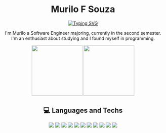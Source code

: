 <div align="center">

<h1>Murilo F Souza</h1>

[![Typing SVG](https://readme-typing-svg.demolab.com?font=Rubik&pause=1000&color=F76442&center=true&width=435&lines=Wassup+%F0%9F%92%AA%F0%9F%8F%BC)](https://git.io/typing-svg)

I'm Murilo a Software Engineer majoring, currently in the second semester. I'm an enthusiast about studying and I found myself in programming.

<img height="160em" src="https://github-readme-stats.vercel.app/api?username=murilofsouzaa&show_icons=true&theme=github_dark&count_private=true"/>
<img height="160em" src="https://github-readme-stats.vercel.app/api/top-langs/?username=murilofsouzaa&layout=compact&exclude_repo=Jupyter-notebooks&theme=github_dark"/>
      
## 💻 Languages and Techs

<div>
    <img src="https://img.shields.io/badge/html5-%23E34F26.svg?style=for-the-badge&logo=html5&logoColor=white" />
    <img src="https://img.shields.io/badge/css3-%231572B6.svg?style=for-the-badge&logo=css3&logoColor=white" />
    <img src="https://img.shields.io/badge/javascript-%23323330.svg?style=for-the-badge&logo=javascript&logoColor=%23F7DF1E" />
    <img src="https://img.shields.io/badge/node.js-6DA55F?style=for-the-badge&logo=node.js&logoColor=white" />
    <img src="https://img.shields.io/badge/Bootstrap-563D7C?style=for-the-badge&logo=bootstrap&logoColor=white" />
    <img src="https://img.shields.io/badge/Sass-CC6699?style=for-the-badge&logo=sass&logoColor=white" />
    <img src="https://img.shields.io/badge/java-%23ED8B00.svg?style=for-the-badge&logo=openjdk&logoColor=white" />
    <img src="https://img.shields.io/badge/c++-%2300599C.svg?style=for-the-badge&logo=c%2B%2B&logoColor=white" />
    <img src="https://img.shields.io/badge/c-%2300599C.svg?style=for-the-badge&logo=c%2B%2B&logoColor=white" />
    <img src="https://img.shields.io/badge/mysql-%2300f.svg?style=for-the-badge&logo=mysql&logoColor=white" />
    <img src= "https://img.shields.io/badge/markdown-%23000000.svg?style=for-the-badge&logo=markdown&logoColor=white" >  
</div>

</div>



